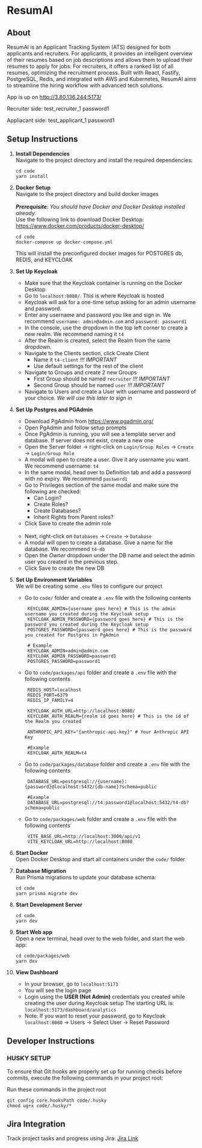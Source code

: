 # ResumAI

## About

ResumAI is an Applicant Tracking System (ATS) designed for both applicants and recruiters. For applicants, it provides an intelligent overview of their resumes based on job descriptions and allows them to upload their resumes to apply for jobs. For recruiters, it offers a ranked list of all resumes, optimizing the recruitment process. Built with React, Fastify, PostgreSQL, Redis, and integrated with AWS and Kubernetes, ResumAI aims to streamline the hiring workflow with advanced tech solutions.

App is up on http://3.80.136.244:5173/

Recruiter side:
test_recruiter_1
password1

Appliacant side:
test_applicant_1
password1

## Setup Instructions

1. **Install Dependencies**<br >
    Navigate to the project directory and install the required dependencies:
    ```
    cd code
    yarn install
    ```

2. **Docker Setup**<br >
    Navigate to the project directory and build docker images <br /> <br />
    _**Prerequisite**: You should have Docker and Docker Desktop installed already._
    <br />
    Use the following link to download Docker Desktop: https://www.docker.com/products/docker-desktop/
    
    ```
    cd code
    docker-compose up docker-compose.yml
    ```
    This will install the preconfigured docker images for POSTGRES db, REDIS, and KEYCLOAK

3. **Set Up Keycloak**<br >
    - Make sure that the Keycloak container is running on the Docker Desktop
    - Go to `localhost:8080/`. This is where Keycloak is hosted
    - Keycloak will ask for a one-time setup asking for an admin username and password.
    - Enter any username and password you like and sign in. We recommend `username: admin@admin.com` and `password: password1`
    - In the console, use the dropdown in the top left corner to create a new realm. We recommend naming it `t4`
    - After the Realm is created, select the Realm from the same dropdown.
    - Navigate to the Clients section, click Create Client
        - Name it `t4-client` *!!! IMPORTANT*
        - Use default settings for the rest of the client
    - Navigate to Groups and create 2 new Groups
        - First Group should be named `recruiter` *!!! IMPORTANT*
        - Second Group should be named `user` *!!! IMPORTANT*
    - Navigate to Users and create a User with username and password of your choice. *We will use this later to sign in*

4. **Set Up Postgres and PGAdmin**<br >
    - Download PgAdmin from https://www.pgadmin.org/
    - Open PgAdmin and follow setup prompts
    - Once PgAdmin is running, you will see a template server and database. If server does not exist, create a new one
    - Open the Server folder -> right-click on `Login/Group Roles` -> `Create` -> `Login/Group Role`
    - A modal will open to create a user. Give it any username you want. We recommend username: `t4`
    - In the same modal, head over to Definition tab and add a password with no expiry. We recommend `password1`
    - Go to Privileges section of the same modal and make sure the following are checked:
        - Can Login?
        - Create Roles?
        - Create Databases?
        - Inherit Rights from Parent roles?
    - Click Save to create the admin role
   <br >
  
    - Next, right-click on `Databases` -> `Create` -> `Database`
    - A modal will open to create a database. Give a name for the database. We recommend `t4-db`
    - Open the *Owner* dropdown under the DB name and select the admin user you created in the previous step.
    - Click Save to create the new DB

5. **Set Up Environment Variables**<br >
   We will be creating some `.env` files to configure our project
   - Go to `code/` folder and create a `.env` file with the following contents
     
       ```
        KEYCLOAK_ADMIN={username goes here} # This is the admin username you created during the Keycloak setup
        KEYCLOAK_ADMIN_PASSWORD={password goes here} # This is the password you created during the Keycloak setup
        POSTGRES_PASSWORD={password goes here} # This is the password you created for Postgres in PgAdmin

        # Example
        KEYCLOAK_ADMIN=admin@admin.com
        KEYCLOAK_ADMIN_PASSWORD=password1
        POSTGRES_PASSWORD=password1
        ```
   - Go to `code/packages/api` folder and create a `.env` file with the following contents
     
       ```
        REDIS_HOST=localhost
        REDIS_PORT=6379
        REDIS_IP_FAMILY=4
       
        KEYCLOAK_AUTH_URL=http://localhost:8080/
        KEYCLOAK_AUTH_REALM={realm id goes here} # This is the id of the Realm you created

        ANTHROPIC_API_KEY="{anthropic-api-key}" # Your Anthropic API Key

        #Example
        KEYCLOAK_AUTH_REALM=t4
        ```
   - Go to `code/packages/database` folder and create a `.env` file with the following contents
  
       ```
        DATABASE_URL=postgresql://{username}:{password}@localhost:5432/{db-name}?schema=public

        #Example
        DATABASE_URL=postgresql://t4:password1@localhost:5432/t4-db?schema=public
        ```
   - Go to `code/packages/web` folder and create a `.env` file with the following contents
     
       ```
        VITE_BASE_URL=http://localhost:3000/api/v1
        VITE_KEYCLOAK_URL=http://localhost:8080
        ```
6. **Start Docker**<br >
    Open Docker Desktop and start all containers under the `code/` folder

7. **Database Migration**<br >
    Run Prisma migrations to update your database schema:<br />
    ```
    cd code
    yarn prisma migrate dev
    ```

8. **Start Development Server**<br >
    ```
    cd code
    yarn dev
    ```
9. **Start Web app**<br >
    Open a new terminal, head over to the web folder, and start the web app:
    ```
    cd code/packages/web
    yarn dev
    ```
10. **View Dashboard**<br >
    - In your browser, go to `localhost:5173`
    - You will see the login page
    - Login using the **USER (Not Admin)** credentials you created while creating the user during Keycloak setup
    The starting URL is: `localhost:5173/dashboard/analytics`
    * Note: If you want to reset your password, go to Keycloak `localhost:8080` -> Users -> Select User -> Reset Password

## Developer Instructions

### HUSKY SETUP
To ensure that Git hooks are properly set up for running checks before commits, execute the following commands in your project root:

Run these commands in the project root 

```
git config core.hooksPath code/.husky 
chmod ug+x code/.husky/*
```

## Jira Integration
Track project tasks and progress using Jira:
[Jira Link](https://bu-se-team-4.atlassian.net/jira/software/projects/SCRUM/boards/1/backlog)

